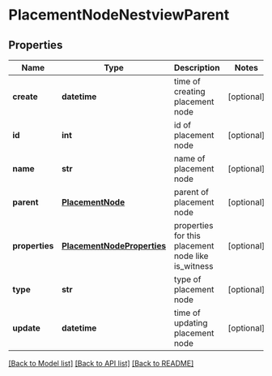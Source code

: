 # PlacementNodeNestviewParent

## Properties
Name | Type | Description | Notes
------------ | ------------- | ------------- | -------------
**create** | **datetime** | time of creating placement node | [optional] 
**id** | **int** | id of placement node | [optional] 
**name** | **str** | name of placement node | [optional] 
**parent** | [**PlacementNode**](PlacementNode.md) | parent of placement node | [optional] 
**properties** | [**PlacementNodeProperties**](PlacementNodeProperties.md) | properties for this placement node like is_witness | [optional] 
**type** | **str** | type of placement node | [optional] 
**update** | **datetime** | time of updating placement node | [optional] 

[[Back to Model list]](../README.md#documentation-for-models) [[Back to API list]](../README.md#documentation-for-api-endpoints) [[Back to README]](../README.md)


